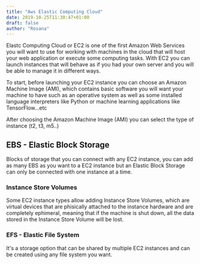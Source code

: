 ```yaml
---
title: "Aws Elastic Computing Cloud"
date: 2019-10-25T11:30:47+01:00
draft: false
author: "Rosana"
---
```


Elastc Computing Cloud or EC2 is one of the first Amazon Web Services you will want to use for working with machines in the cloud that will host your web application or execute some computing tasks.
With EC2 you can launch instances that will behave as if you had your own server and you will be able to manage it in different ways.

To start, before launching your EC2 instance you can choose an Amazon Machine Image (AMI), which contains basic software you will want your machine to have such as an operative system as well as some installed language interpreters like Python or machine learning applications like TensorFlow...etc 

After choosing the Amazon Machine Image (AMI) you can select the type of instance (t2, t3, m5..)


## EBS - Elastic Block Storage
Blocks of storage that you can connect with any EC2 instance, you can add as many EBS as you want to a EC2 instance but an Elastic Block Storage can only be connected with one instance at a time.

### Instance Store Volumes
Some EC2 instance types allow adding Instance Store Volumes, which are virtual devices that are phisically attached to the instance hardware and are completely ephimeral, meaning that if the machine is shut down, all the data stored in the Instance Store Volume will be lost.

### EFS - Elastic File System
It's a storage option that can be shared by multiple EC2 instances and can be created using any file system you want.